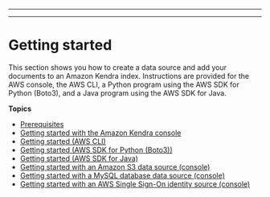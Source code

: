 --------

--------

# Getting started<a name="getting-started"></a>

This section shows you how to create a data source and add your documents to an Amazon Kendra index\. Instructions are provided for the AWS console, the AWS CLI, a Python program using the AWS SDK for Python \(Boto3\), and a Java program using the AWS SDK for Java\.

**Topics**
+ [Prerequisites](gs-prerequisites.md)
+ [Getting started with the Amazon Kendra console](gs-console.md)
+ [Getting started \(AWS CLI\)](gs-cli.md)
+ [Getting started \(AWS SDK for Python \(Boto3\)\)](gs-python.md)
+ [Getting started \(AWS SDK for Java\)](gs-java.md)
+ [Getting started with an Amazon S3 data source \(console\)](getting-started-s3.md)
+ [Getting started with a MySQL database data source \(console\)](getting-started-mysql.md)
+ [Getting started with an AWS Single Sign\-On identity source \(console\)](getting-started-aws-sso.md)